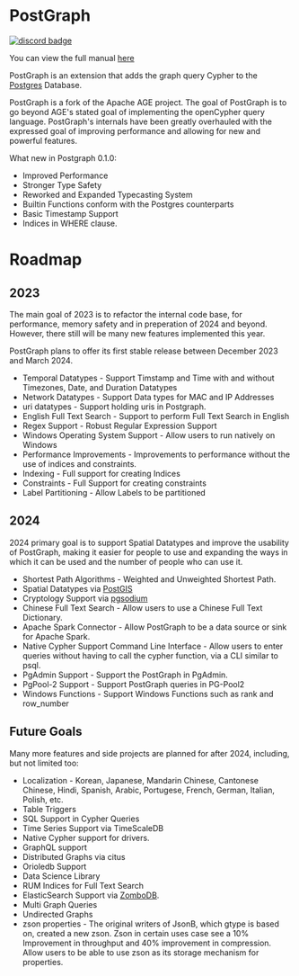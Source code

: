 # PostGraph

[![discord badge](https://img.shields.io/discord/1036610864071053413?label=discord&logo=discord&style=plastic)](https://discord.gg/KDTTx2vz2m)

You can view the full manual [here](https://postgraphdb.github.io/)

PostGraph is an extension that adds the graph query Cypher to the [Postgres](https://www.postgresql.org/) Database.

PostGraph is a fork of the Apache AGE project. The goal of PostGraph is to go beyond AGE's stated goal of implementing the openCypher query language. PostGraph's internals have been greatly overhauled with the expressed goal of improving performance and allowing for new and powerful features.

What new in Postgraph 0.1.0:
 - Improved Performance
 - Stronger Type Safety
 - Reworked and Expanded Typecasting System
 - Builtin Functions conform with the Postgres counterparts
 - Basic Timestamp Support
 - Indices in WHERE clause.

# Roadmap

## 2023

The main goal of 2023 is to refactor the internal code base, for performance, memory safety and in preperation of 2024 and beyond. However, there still will be many new features implemented this year.

PostGraph plans to offer its first stable release between December 2023 and March 2024.

 - Temporal Datatypes - Support Timstamp and Time with and without Timezones, Date, and Duration Datatypes
 - Network Datatypes - Support Data types for MAC and IP Addresses
 - uri datatypes - Support holding uris in Postgraph.
 - English Full Text Search - Support to perform Full Text Search in English
 - Regex Support - Robust Regular Expression Support
 - Windows Operating System Support - Allow users to run natively on Windows
 - Performance Improvements - Improvements to performance without the use of indices and constraints.
 - Indexing - Full support for creating Indices
 - Constraints - Full Support for creating constraints
 - Label Partitioning - Allow Labels to be partitioned

## 2024

2024 primary goal is to support Spatial Datatypes and improve the usability of PostGraph, making it easier for people to use and expanding the ways in which it can be used and the number of people who can use it.

 - Shortest Path Algorithms - Weighted and Unweighted Shortest Path.
 - Spatial Datatypes via [PostGIS](http://postgis.net/)
 - Cryptology Support via [pgsodium](https://github.com/michelp/pgsodium)
 - Chinese Full Text Search - Allow users to use a Chinese Full Text Dictionary.
 - Apache Spark Connector - Allow PostGraph to be a data source or sink for Apache Spark.
 - Native Cypher Support Command Line Interface - Allow users to enter queries without having to call the cypher function, via a CLI similar to psql.
 - PgAdmin Support - Support the PostGraph in PgAdmin.
 - PgPool-2 Support - Support PostGraph queries in PG-Pool2
 - Windows Functions - Support Windows Functions such as rank and row_number

## Future Goals

Many more features and side projects are planned for after 2024, including, but not limited too:

 - Localization - Korean, Japanese, Mandarin Chinese, Cantonese Chinese, Hindi, Spanish, Arabic, Portugese, French, German, Italian, Polish, etc.
 - Table Triggers
 - SQL Support in Cypher Queries
 - Time Series Support via TimeScaleDB
 - Native Cypher support for drivers.
 - GraphQL support
 - Distributed Graphs via citus
 - Orioledb Support
 - Data Science Library
 - RUM Indices for Full Text Search
 - ElasticSearch Support via [ZomboDB](https://www.zombodb.com/).
 - Multi Graph Queries
 - Undirected Graphs
 - zson properties - The original writers of JsonB, which gtype is based on, created a new zson. Zson in certain uses case see a 10% Improvement in throughput and 40% improvement in compression. Allow users to be able to use zson as its storage mechanism for properties.

